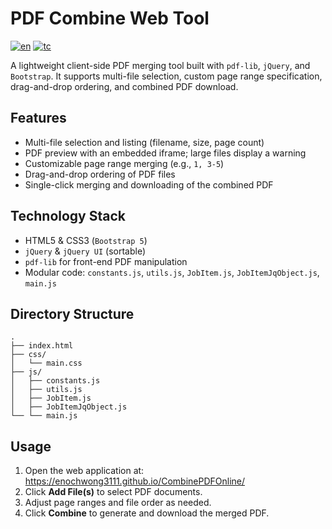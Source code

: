 # PDF Combine Web Tool

[![en](https://img.shields.io/badge/lang-en-red.svg)](https://github.com/enochwong3111/CombinePDFOnline/blob/main/README.md)
[![tc](https://img.shields.io/badge/lang-tc-blue.svg)](https://github.com/enochwong3111/CombinePDFOnline/blob/main/README.tc.md)

A lightweight client-side PDF merging tool built with `pdf-lib`, `jQuery`, and `Bootstrap`. It supports multi-file selection, custom page range specification, drag-and-drop ordering, and combined PDF download.

## Features

- Multi-file selection and listing (filename, size, page count)
- PDF preview with an embedded iframe; large files display a warning
- Customizable page range merging (e.g., `1, 3-5`)
- Drag-and-drop ordering of PDF files
- Single-click merging and downloading of the combined PDF

## Technology Stack

- HTML5 & CSS3 (`Bootstrap 5`)
- `jQuery` & `jQuery UI` (sortable)
- `pdf-lib` for front-end PDF manipulation
- Modular code: `constants.js`, `utils.js`, `JobItem.js`, `JobItemJqObject.js`, `main.js`

## Directory Structure

```
.
├── index.html
├── css/
│   └── main.css
├── js/
│   ├── constants.js
│   ├── utils.js
│   ├── JobItem.js
│   ├── JobItemJqObject.js
└── └── main.js
```

## Usage

1. Open the web application at:
   https://enochwong3111.github.io/CombinePDFOnline/
2. Click **Add File(s)** to select PDF documents.
3. Adjust page ranges and file order as needed.
4. Click **Combine** to generate and download the merged PDF.
